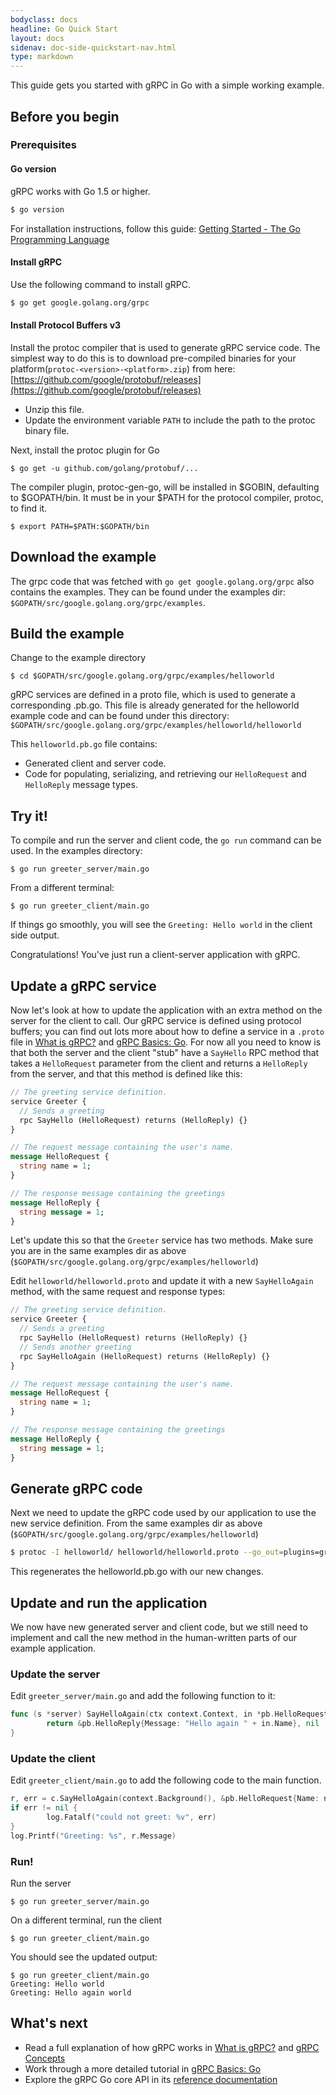```yaml
---
bodyclass: docs
headline: Go Quick Start
layout: docs
sidenav: doc-side-quickstart-nav.html
type: markdown
---
```


<p class="lead">This guide gets you started with gRPC in Go with a simple
working example.</p>

<div id="toc"></div>

## Before you begin

### Prerequisites

#### Go version

gRPC works with Go 1.5 or higher.

```sh
$ go version
```

For installation instructions, follow this guide: [Getting Started - The Go Programming Language](https://golang.org/doc/install)

#### Install gRPC

Use the following command to install gRPC.

```sh
$ go get google.golang.org/grpc
```

#### Install Protocol Buffers v3

Install the protoc compiler that is used to generate gRPC service code. The simplest way to do this is to download pre-compiled binaries for your platform(`protoc-<version>-<platform>.zip`) from here: [https://github.com/google/protobuf/releases](https://github.com/google/protobuf/releases)

  * Unzip this file.
  * Update the environment variable `PATH` to include the path to the protoc binary file.

Next, install the protoc plugin for Go

```
$ go get -u github.com/golang/protobuf/...
```

The compiler plugin, protoc-gen-go, will be installed in $GOBIN, defaulting to $GOPATH/bin. It must be in your $PATH for the protocol compiler, protoc, to find it.  

```
$ export PATH=$PATH:$GOPATH/bin
```

## Download the example

The grpc code that was fetched with `go get google.golang.org/grpc` also contains the examples. They can be found under the examples dir: `$GOPATH/src/google.golang.org/grpc/examples`.

## Build the example

Change to the example directory

```
$ cd $GOPATH/src/google.golang.org/grpc/examples/helloworld
```

gRPC services are defined in a proto file, which is used to generate a corresponding .pb.go. This file is already generated for the helloworld example code and can be found under this directory: `$GOPATH/src/google.golang.org/grpc/examples/helloworld/helloworld`

This `helloworld.pb.go` file contains:

  * Generated client and server code.
  * Code for populating, serializing, and retrieving our `HelloRequest` and `HelloReply` message types.

## Try it!

To compile and run the server and client code, the `go run` command can be used.
In the examples directory:

```
$ go run greeter_server/main.go
```

From a different terminal:

```
$ go run greeter_client/main.go
```

If things go smoothly, you will see the `Greeting: Hello world` in the client side output.

Congratulations! You've just run a client-server application with gRPC.

## Update a gRPC service

Now let's look at how to update the application with an extra method on the
server for the client to call. Our gRPC service is defined using protocol
buffers; you can find out lots more about how to define a service in a `.proto`
file in [What is gRPC?](http://www.grpc.io/docs/#what-is-grpc) and [gRPC Basics:
Go][]. For now all you need to know is that both the server and the client
"stub" have a `SayHello` RPC method that takes a `HelloRequest` parameter from
the client and returns a `HelloReply` from the server, and that this method
is defined like this:

```protobuf
// The greeting service definition.
service Greeter {
  // Sends a greeting
  rpc SayHello (HelloRequest) returns (HelloReply) {}
}

// The request message containing the user's name.
message HelloRequest {
  string name = 1;
}

// The response message containing the greetings
message HelloReply {
  string message = 1;
}
```

Let's update this so that the `Greeter` service has two methods. Make sure you are in the same examples dir as above (`$GOPATH/src/google.golang.org/grpc/examples/helloworld`) 

Edit `helloworld/helloworld.proto` and update it with a new `SayHelloAgain` method, with the same request and response
types:

```protobuf
// The greeting service definition.
service Greeter {
  // Sends a greeting
  rpc SayHello (HelloRequest) returns (HelloReply) {}
  // Sends another greeting
  rpc SayHelloAgain (HelloRequest) returns (HelloReply) {}
}

// The request message containing the user's name.
message HelloRequest {
  string name = 1;
}

// The response message containing the greetings
message HelloReply {
  string message = 1;
}
```

## Generate gRPC code

Next we need to update the gRPC code used by our application to use the new
service definition. From the same examples dir as above (`$GOPATH/src/google.golang.org/grpc/examples/helloworld`)

```sh
$ protoc -I helloworld/ helloworld/helloworld.proto --go_out=plugins=grpc:helloworld
```

This regenerates the helloworld.pb.go with our new changes.

## Update and run the application

We now have new generated server and client code, but we still need to implement
and call the new method in the human-written parts of our example application.

### Update the server

Edit `greeter_server/main.go` and add the following function to it:

```go
func (s *server) SayHelloAgain(ctx context.Context, in *pb.HelloRequest) (*pb.HelloReply, error) {
        return &pb.HelloReply{Message: "Hello again " + in.Name}, nil
}
```

### Update the client

Edit `greeter_client/main.go` to add the following code to the main function.

```go
r, err = c.SayHelloAgain(context.Background(), &pb.HelloRequest{Name: name})
if err != nil {
        log.Fatalf("could not greet: %v", err)
}
log.Printf("Greeting: %s", r.Message)
```

### Run!

Run the server 

```
$ go run greeter_server/main.go
```

On a different terminal, run the client 

```
$ go run greeter_client/main.go
```

You should see the updated output:

```
$ go run greeter_client/main.go
Greeting: Hello world
Greeting: Hello again world
```

## What's next

- Read a full explanation of how gRPC works in [What is gRPC?](../guides/)
  and [gRPC Concepts](../guides/concepts.html)
- Work through a more detailed tutorial in [gRPC Basics: Go][]
- Explore the gRPC Go core API in its [reference
  documentation](https://godoc.org/google.golang.org/grpc)

[gRPC Basics: Go]:../tutorials/basic/go.html
